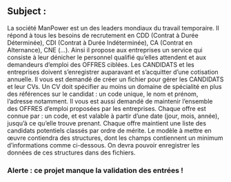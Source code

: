 <h2> Subject : </h2>
<p> 
La société ManPower est un des leaders mondiaux du travail temporaire. Il répond à tous les besoins de
recrutement en CDD (Contrat à Durée Déterminée), CDI (Contrat à Durée Indéterminée), CA (Contrat
en Alternance), CNE (…). Ainsi il propose aux entreprises un service qui consiste à leur dénicher le
personnel qualifié qu’elles attendent et aux demandeurs d’emploi des OFFRES ciblées.
Les CANDIDATS et les entreprises doivent s’enregistrer auparavant et s’acquitter d’une cotisation
annuelle. Il vous est demandé de créer un fichier pour gérer les CANDIDATS et leur CVs. Un CV doit
spécifier au moins un domaine de spécialité en plus des références sur le candidat : un code unique, le
nom et prénom, l’adresse notamment. Il vous est aussi demandé de maintenir l’ensemble des OFFRES
d’emploi proposées par les entreprises. Chaque offre est connue par : un code, et est valable à partir
d’une date (jour, mois, année), jusqu’à ce qu’elle trouve prenant. Chaque offre maintient une liste des
candidats potentiels classés par ordre de mérite.
Le modèle à mettre en œuvre contiendra des structures, dont les champs contiennent un minimum
d’informations comme ci-dessous. On devra pouvoir enregistrer les données de ces structures dans
des fichiers.
</p>

<h3> Alerte : ce projet manque la validation des entrées ! </h3>
